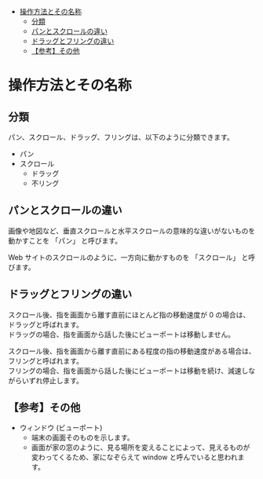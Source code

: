 - [操作方法とその名称](#操作方法とその名称)
	- [分類](#分類)
	- [パンとスクロールの違い](#パンとスクロールの違い)
	- [ドラッグとフリングの違い](#ドラッグとフリングの違い)
	- [【参考】その他](#参考その他)


# 操作方法とその名称

## 分類

パン、スクロール、ドラッグ、フリングは、以下のように分類できます。

- パン
- スクロール
  - ドラッグ
  - 不リング


## パンとスクロールの違い

画像や地図など、垂直スクロールと水平スクロールの意味的な違いがないものを動かすことを 「パン」 と呼びます。

Web サイトのスクロールのように、一方向に動かすものを 「スクロール」 と呼びます。


## ドラッグとフリングの違い

スクロール後、指を画面から離す直前にほとんど指の移動速度が 0 の場合は、ドラッグと呼ばれます。  
ドラッグの場合、指を画面から話した後にビューポートは移動しません。

スクロール後、指を画面から離す直前にある程度の指の移動速度がある場合は、フリングと呼ばれます。  
フリングの場合、指を画面から話した後にビューポートは移動を続け、減速しながらいずれ停止します。


## 【参考】その他

- ウィンドウ (ビューポート)
  - 端末の画面そのものを示します。
  - 画面が家の窓のように、見る場所を変えることによって、見えるものが変わってくるため、家になぞらえて window と呼んでいると思われます。


